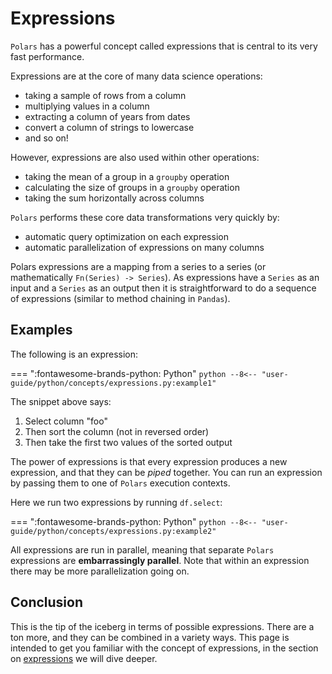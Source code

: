# Expressions

`Polars` has a powerful concept called expressions that is central to its very fast performance.

Expressions are at the core of many data science operations:

- taking a sample of rows from a column
- multiplying values in a column
- extracting a column of years from dates
- convert a column of strings to lowercase
- and so on!

However, expressions are also used within other operations:

- taking the mean of a group in a `groupby` operation
- calculating the size of groups in a `groupby` operation
- taking the sum horizontally across columns

`Polars` performs these core data transformations very quickly by:

- automatic query optimization on each expression
- automatic parallelization of expressions on many columns

Polars expressions are a mapping from a series to a series (or mathematically `Fn(Series) -> Series`). As expressions have a `Series` as an input and a `Series` as an output then it is straightforward to do a sequence of expressions (similar to method chaining in `Pandas`).

## Examples

The following is an expression:

=== ":fontawesome-brands-python: Python"
    ``` python
    --8<-- "user-guide/python/concepts/expressions.py:example1"
    ```

The snippet above says:

1. Select column "foo"
1. Then sort the column (not in reversed order)
1. Then take the first two values of the sorted output

The power of expressions is that every expression produces a new expression, and that they
can be *piped* together. You can run an expression by passing them to one of `Polars` execution contexts.

Here we run two expressions by running `df.select`:

=== ":fontawesome-brands-python: Python"
    ``` python
    --8<-- "user-guide/python/concepts/expressions.py:example2"
    ```

All expressions are run in parallel, meaning that separate `Polars` expressions are **embarrassingly parallel**. Note that within an expression there may be more parallelization going on.

## Conclusion

This is the tip of the iceberg in terms of possible expressions. There are a ton more, and they can be combined in a variety ways. This page is intended to get you familiar with the concept of expressions, in the section on [expressions](../expressions/operators.md) we will dive deeper.